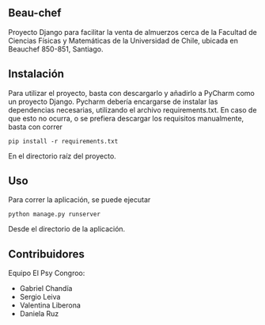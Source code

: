 ## Beau-chef

Proyecto Django para facilitar la venta de almuerzos cerca de la Facultad de Ciencias Físicas y Matemáticas de la Universidad de Chile, ubicada en Beauchef 850-851, Santiago.

## Instalación

Para utilizar el proyecto, basta con descargarlo y añadirlo a PyCharm como un proyecto Django. Pycharm debería encargarse de instalar las dependencias necesarias, utilizando el archivo requirements.txt. En caso de que esto no ocurra, o se prefiera descargar los requisitos manualmente, basta con correr

```
pip install -r requirements.txt
```

En el directorio raíz del proyecto.

## Uso

Para correr la aplicación, se puede ejecutar

```
python manage.py runserver
```

Desde el directorio de la aplicación.

## Contribuidores

Equipo El Psy Congroo:

- Gabriel Chandía
- Sergio Leiva
- Valentina Liberona
- Daniela Ruz
